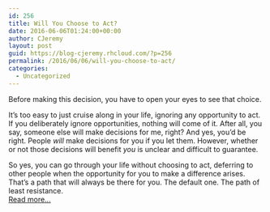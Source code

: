 ```yaml
---
id: 256
title: Will You Choose to Act?
date: 2016-06-06T01:24:00+00:00
author: CJeremy
layout: post
guid: https://blog-cjeremy.rhcloud.com/?p=256
permalink: /2016/06/06/will-you-choose-to-act/
categories:
  - Uncategorized
---
```

Before making this decision, you have to open your eyes to see that choice.

It&#8217;s too easy to just cruise along in your life, ignoring any opportunity to act. If you deliberately ignore opportunities, nothing will come of it. After all, you say, someone else will make decisions for me, right? And yes, you&#8217;d be right. People _will_ make decisions for you if you let them. However, whether or not those decisions will benefit _you_ is unclear and difficult to guarantee.

So yes, you can go through your life without choosing to act, deferring to other people when the opportunity for you to make a difference arises. That&#8217;s a path that will always be there for you. The default one. The path of least resistance. <span class="post-teaser-more">&nbsp;<br /><a href="http://blog-cjeremy.rhcloud.com/2016/06/06/will-you-choose-to-act/" title="Permanent Link: Will You Choose to Act?" rel="bookmark">Read more...</br></span></p>